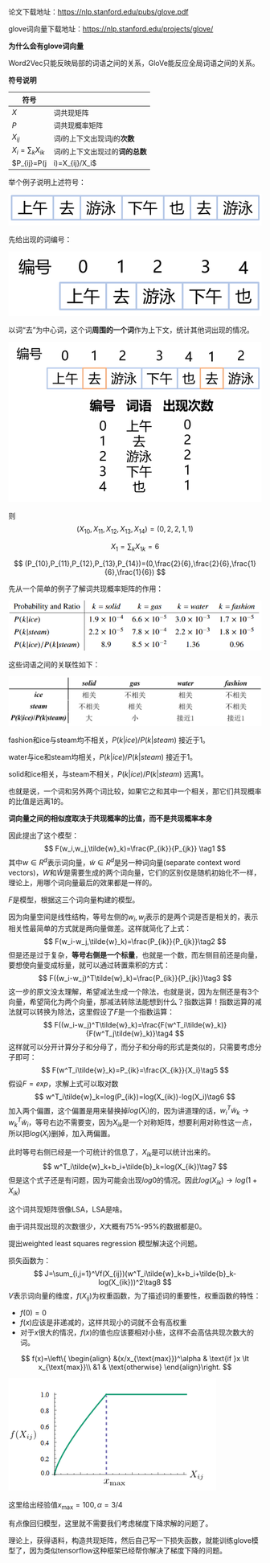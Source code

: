 论文下载地址：https://nlp.stanford.edu/pubs/glove.pdf

glove词向量下载地址：https://nlp.stanford.edu/projects/glove/

**为什么会有glove词向量**

Word2Vec只能反映局部的词语之间的关系，GloVe能反应全局词语之间的关系。

**符号说明**

| 符号                       |                                   |
| -------------------------- | --------------------------------- |
| $X$                        | 词共现矩阵                        |
| $P$                        | 词共现概率矩阵                    |
| $X_{ij}$                   | 词$i$的上下文出现词$j$的**次数**  |
| $X_i=\sum_kX_{ik}$         | 词$i$的上下文出现过的**词的总数** |
| $P_{ij}=P(j|i)=X_{ij}/X_i$ | 词$j$出现在词$i$上下文的**概率**  |

举个例子说明上述符号：

![](img/例句1.png)

先给出现的词编号：

![](img/例句编号.png)

以词“去”为中心词，这个词**周围的一个词**作为上下文，统计其他词出现的情况。

![](img/例句2.png)

则
$$
(X_{10},X_{11},X_{12},X_{13},X_{14})=(0,2,2,1,1)
$$

$$
X_1=\sum_kX_{1k}=6
$$

$$
(P_{10},P_{11},P_{12},P_{13},P_{14})=(0,\frac{2}{6},\frac{2}{6},\frac{1}{6},\frac{1}{6})
$$

先从一个简单的例子了解词共现概率矩阵的作用：

![](img/例表1.png)

这些词语之间的关联性如下：

![](img/例表2.png)

fashion和ice与steam均不相关，$P(k|ice)/P(k|steam)$ 接近于1。

water与ice和steam均相关，$P(k|ice)/P(k|steam)$ 接近于1。



solid和ice相关，与steam不相关，$P(k|ice)/P(k|steam)$ 远离1。

也就是说，一个词和另外两个词比较，如果它之和其中一个相关，那它们共现概率的比值是远离1的。

**词向量之间的相似度取决于共现概率的比值，而不是共现概率本身**

因此提出了这个模型：
$$
F(w_i,w_j,\tilde{w}_k)=\frac{P_{ik}}{P_{jk}} \tag1
$$
其中$w \in R^d$表示词向量，$\tilde{w} \in R^d$是另一种词向量(separate context word vectors)，$W$和$\tilde{W}$是需要生成的两个词向量，它们的区别仅是随机初始化不一样，理论上，用哪个词向量最后的效果都是一样的。

$F$是模型，根据这三个词向量构建的模型。

因为向量空间是线性结构，等号左侧的$w_i,w_j$表示的是两个词是否是相关的，表示相关性最简单的方式就是两向量做差。这样就简化了上式：
$$
F(w_i-w_j,\tilde{w}_k)=\frac{P_{ik}}{P_{jk}}\tag2
$$
但是还是过于复杂，**等号右侧是一个标量**，也就是一个数，而左侧目前还是向量，要想使向量变成标量，就可以通过转置乘积的方式：
$$
F((w_i-w_j)^T\tilde{w}_k)=\frac{P_{ik}}{P_{jk}}\tag3
$$
这一步的原文没太理解，希望减法生成一个除法，也就是说，因为左侧还是有3个向量，希望简化为两个向量，那减法转除法能想到什么？指数运算！指数运算的减法就可以转换为除法，这里假设了$F$是一个指数运算：
$$
F((w_i-w_j)^T\tilde{w}_k)=\frac{F(w^T_i\tilde{w}_k)}{F(w^T_j\tilde{w}_k)}\tag4
$$
这样就可以分开计算分子和分母了，而分子和分母的形式是类似的，只需要考虑分子即可：
$$
F(w^T_i\tilde{w}_k)=P_{ik}=\frac{X_{ik}}{X_i}\tag5
$$
假设$F=exp$，求解上式可以取对数
$$
w^T_i\tilde{w}_k=log(P_{ik})=log(X_{ik})-log(X_i)\tag6
$$
加入两个偏置，这个偏置是用来替换掉$log(X_i)$的，因为讲道理的话，$w^T_i\tilde{w}_k \rightarrow w^T_k\tilde{w}_i$，等号右边不需要变，因为$X_{ik}$是一个对称矩阵，想要利用对称性这一点，所以把$log(X_i)$删掉，加入两偏置。

此时等号右侧已经是一个可统计的信息了，$X_{ik}$是可以统计出来的。
$$
w^T_i\tilde{w}_k+b_i+\tilde{b}_k=log(X_{ik})\tag7
$$
但是这个式子还是有问题，因为可能会出现$log0$的情况。因此$log(X_{ik})\rightarrow log(1+X_{ik})$

这个词共现矩阵很像LSA，LSA是啥。

由于词共现出现的次数很少，$X$大概有75%-95%的数据都是0。

提出weighted least squares regression 模型解决这个问题。

损失函数为：
$$
J=\sum_{i,j=1}^Vf(X_{ij})(w^T_i\tilde{w}_k+b_i+\tilde{b}_k-log(X_{ik}))^2\tag8
$$
$V$表示词向量的维度，$f(X_{ij})$为权重函数，为了描述词的重要性，权重函数的特性：

- $f(0)=0$
- $f(x)$应该是非递减的，这样共现小的词就不会有高权重
- 对于$x$很大的情况，$f(x)$的值也应该要相对小些，这样不会高估共现次数大的词。

$$
f(x)=\left\{ \begin{align}
&(x/x_{\text{max}})^\alpha & \text{if }x \lt x_{\text{max}}\\
&1 & \text{otherwise}
 \end{align}\right.
$$

![image-20210101170238379](img/image-20210101170238379.png)

这里给出经验值$x_{\text{max}}=100, \alpha=3/4$

有点像回归模型，这里就不需要我们考虑梯度下降求解的问题了。

理论上，获得语料，构造共现矩阵，然后自己写一下损失函数，就能训练glove模型了，因为类似tensorflow这种框架已经帮你解决了梯度下降的问题。